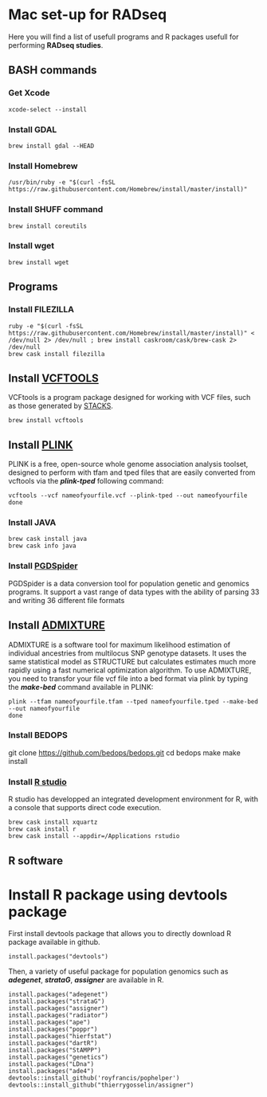 # Mac set-up for RADseq
Here you will find a list of usefull programs and R packages usefull for performing **RADseq studies**.

## BASH commands
### Get Xcode
```{r, engine = 'bash', eval = FALSE}
xcode-select --install
```

### Install GDAL
```{r, engine = 'bash', eval = FALSE}
brew install gdal --HEAD
```

### Install Homebrew
```{r, engine = 'bash', eval = FALSE}
/usr/bin/ruby -e "$(curl -fsSL https://raw.githubusercontent.com/Homebrew/install/master/install)"
```

### Install SHUFF command
```{r, engine = 'bash', eval = FALSE}
brew install coreutils
```

### Install wget
```{r, engine = 'bash', eval = FALSE}
brew install wget
```

## Programs
### Install FILEZILLA
```{r, engine = 'bash', eval = FALSE}
ruby -e "$(curl -fsSL https://raw.githubusercontent.com/Homebrew/install/master/install)" < /dev/null 2> /dev/null ; brew install caskroom/cask/brew-cask 2> /dev/null
brew cask install filezilla
```

## Install [VCFTOOLS](http://vcftools.sourceforge.net/)
VCFtools is a program package designed for working with VCF files, such as those generated by [STACKS](http://catchenlab.life.illinois.edu/stacks/).
```{r, engine = 'bash', eval = FALSE}
brew install vcftools
```

## Install [PLINK](http://zzz.bwh.harvard.edu/plink/download.shtml)
PLINK is a free, open-source whole genome association analysis toolset, designed to perform with tfam and tped files that are easily converted from vcftools via the ***plink-tped*** following command:
```{r, engine = 'bash', eval = FALSE}
vcftools --vcf nameofyourfile.vcf --plink-tped --out nameofyourfile
done
```

### Install JAVA
```{r, engine = 'bash', eval = FALSE}
brew cask install java
brew cask info java
```

### Install [PGDSpider](http://www.cmpg.unibe.ch/software/PGDSpider/)
PGDSpider is a data conversion tool for population genetic and genomics programs. 
It support a vast range of data types with the ability of parsing 33 and writing 36 different file formats


## Install [ADMIXTURE](http://software.genetics.ucla.edu/admixture/)
ADMIXTURE is a software tool for maximum likelihood estimation of individual ancestries from multilocus SNP genotype datasets. It uses the same statistical model as STRUCTURE but calculates estimates much more rapidly using a fast numerical optimization algorithm.
To use ADMIXTURE, you need to transfor your file vcf file into a bed format via plink by typing the ***make-bed*** command available in PLINK:
```{r, engine = 'bash', eval = FALSE}
plink --tfam nameofyourfile.tfam --tped nameofyourfile.tped --make-bed --out nameofyourfile
done
```

### Install BEDOPS
git clone https://github.com/bedops/bedops.git
cd bedops
make
make install

### Install [R studio](https://www.rstudio.com/products/rstudio/download/)
R studio has developped an integrated development environment for R, with a console that supports direct code execution.

```{r, engine = 'bash', eval = FALSE}
brew cask install xquartz
brew cask install r
brew cask install --appdir=/Applications rstudio
```

## R software
# Install R package using devtools package
First install devtools package that allows you to directly download R package available in github.
```{r}
install.packages("devtools")
```

Then, a variety of useful package for population genomics such as ***adegenet***, ***strataG***, ***assigner*** are available in R.

```{r}
install.packages("adegenet")
install.packages("strataG")
install.packages("assigner")
install.packages("radiator")
install.packages("ape")
install.packages("poppr")
install.packages("hierfstat")
install.packages("dartR")
install.packages("StAMPP")
install.packages("genetics")
install.packages("LDna")
install.packages("ade4")
devtools::install_github('royfrancis/pophelper')
devtools::install_github("thierrygosselin/assigner")
```
